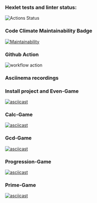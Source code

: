 ### Hexlet tests and linter status:
![Actions Status](/workflows/hexlet-check/badge.svg)

### Code Climate Maintainability Badge
[![Maintainability](https://api.codeclimate.com/v1/badges/a4d2cb89e97a02a0841d/maintainability)](https://codeclimate.com/github/KonstantinNP/php-project-lvl1/maintainability)

### Github Action
![workflow action](https://github.com/KonstantinNP/php-project-lvl1/workflows/Run%20lint/badge.svg)

### Asciinema recordings

### Install project and Even-Game
[![asciicast](https://asciinema.org/a/BGXvUeJw9iyGo3upy9mH2bIBa.svg)](https://asciinema.org/a/BGXvUeJw9iyGo3upy9mH2bIBa)

### Calc-Game
[![asciicast](https://asciinema.org/a/61cfZGWFfwceNMIRPxkoyIAjy.svg)](https://asciinema.org/a/61cfZGWFfwceNMIRPxkoyIAjy)

### Gcd-Game
[![asciicast](https://asciinema.org/a/i09OVcE5cUUQ8Jei5cIhH64GG.svg)](https://asciinema.org/a/i09OVcE5cUUQ8Jei5cIhH64GG)

### Progression-Game
[![asciicast](https://asciinema.org/a/dtD4eVD3r3tjwpiofBaQyGTxd.svg)](https://asciinema.org/a/dtD4eVD3r3tjwpiofBaQyGTxd)

### Prime-Game
[![asciicast](https://asciinema.org/a/NHkIcB2wnihHR0kXjA5YvSPLK.svg)](https://asciinema.org/a/NHkIcB2wnihHR0kXjA5YvSPLK)